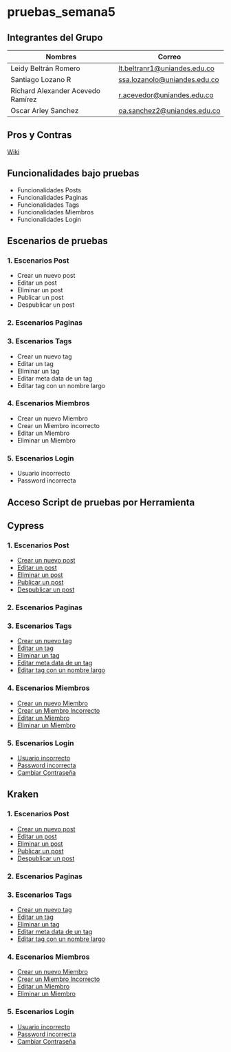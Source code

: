 # pruebas_semana5
## Integrantes del Grupo
|  Nombres  | Correo  |  
|---|---|
| Leidy Beltrán Romero  | lt.beltranr1@uniandes.edu.co  |
| Santiago Lozano R  |  ssa.lozanolo@uniandes.edu.co |
| Richard Alexander Acevedo Ramírez   | r.acevedor@uniandes.edu.co   | 
| Oscar Arley Sanchez | oa.sanchez2@uniandes.edu.co |

## Pros y Contras
[Wiki](https://github.com/slozano95/pruebas_semana5/wiki)

## Funcionalidades bajo pruebas
* Funcionalidades Posts
* Funcionalidades Paginas
* Funcionalidades Tags
* Funcionalidades Miembros 
* Funcionalidades Login

## Escenarios de pruebas
### 1. Escenarios Post
 * Crear un nuevo post
 * Editar un post
 * Eliminar un post
 * Publicar un post
 * Despublicar un post
### 2. Escenarios Paginas
### 3. Escenarios Tags
 * Crear un nuevo tag
 * Editar un tag
 * Eliminar un tag
 * Editar meta data de un tag
 * Editar tag con un nombre largo
### 4. Escenarios Miembros
 * Crear un nuevo Miembro
 * Crear un Miembro incorrecto
 * Editar un Miembro
 * Eliminar un Miembro
### 5. Escenarios Login
 * Usuario incorrecto
 * Password incorrecta 

## Acceso Script de pruebas por Herramienta
## Cypress
### 1. Escenarios Post
 * [Crear un nuevo post](https://github.com/slozano95/pruebas_semana5/blob/main/monkey-cypress/cypress/e2e/monkey/createPost.cy.js)
 * [Editar un post](https://github.com/slozano95/pruebas_semana5/blob/main/monkey-cypress/cypress/e2e/monkey/editPost.cy.js)
 * [Eliminar un post](https://github.com/slozano95/pruebas_semana5/blob/main/monkey-cypress/cypress/e2e/monkey/deletePost.cy.js)
 * [Publicar un post](https://github.com/slozano95/pruebas_semana5/blob/main/monkey-cypress/cypress/e2e/monkey/publishPost.cy.js)
 * [Despublicar un post](https://github.com/slozano95/pruebas_semana5/blob/main/monkey-cypress/cypress/e2e/monkey/unpublishPost.cy.js)

### 2. Escenarios Paginas
### 3. Escenarios Tags
 * [Crear un nuevo tag](https://github.com/slozano95/pruebas_semana5/blob/main/monkey-cypress/cypress/e2e/monkey/ghost_create_tag.cy.js)
 * [Editar un tag](https://github.com/slozano95/pruebas_semana5/blob/main/monkey-cypress/cypress/e2e/monkey/ghost_edit_tag.cy.js)
 * [Eliminar un tag](https://github.com/slozano95/pruebas_semana5/blob/main/monkey-cypress/cypress/e2e/monkey/ghost_delete_tag.cy.js)
 * [Editar meta data de un tag](https://github.com/slozano95/pruebas_semana5/blob/main/monkey-cypress/cypress/e2e/monkey/ghost_edit_meta_data_tag.cy.js)
 * [Editar tag con un nombre largo](https://github.com/slozano95/pruebas_semana5/blob/main/monkey-cypress/cypress/e2e/monkey/ghost_edit_tag_long_name.cy.js)
### 4. Escenarios Miembros
 * [Crear un nuevo Miembro](https://github.com/slozano95/pruebas_semana5/blob/main/monkey-cypress/cypress/e2e/monkey/createMember.cy.js)
 * [Crear un Miembro Incorrecto](https://github.com/slozano95/pruebas_semana5/blob/main/monkey-cypress/cypress/e2e/monkey/createFailedMember.cy.js)
 * [Editar un Miembro](https://github.com/slozano95/pruebas_semana5/blob/main/monkey-cypress/cypress/e2e/monkey/editMember.cy.js)
 * [Eliminar un Miembro](https://github.com/slozano95/pruebas_semana5/blob/main/monkey-cypress/cypress/e2e/monkey/deleteMember.cy.js)

### 5. Escenarios Login
 * [Usuario incorrecto](https://github.com/slozano95/pruebas_semana5/blob/main/kraken/features/ghost_login_user_incorrect.feature)
 * [Password incorrecta](https://github.com/slozano95/pruebas_semana5/blob/main/monkey-cypress/cypress/e2e/monkey/loginFailedIncorrectPassword.cy.js)
 * [Cambiar Contraseña](https://github.com/slozano95/pruebas_semana5/blob/main/monkey-cypress/cypress/e2e/monkey/ghost_change_password.cy.js)

## Kraken
### 1. Escenarios Post
 * [Crear un nuevo post](https://github.com/slozano95/pruebas_semana5/blob/main/kraken/features/ghost_create_post.feature)
 * [Editar un post](https://github.com/slozano95/pruebas_semana5/blob/main/monkey-cypress/cypress/e2e/monkey/ghost_edit_tag.cy.js)
 * [Eliminar un post](https://github.com/slozano95/pruebas_semana5/blob/main/kraken/features/ghost_delete_post.feature)
 * [Publicar un post](https://github.com/slozano95/pruebas_semana5/blob/main/kraken/features/ghost_publish_post.feature)
 * [Despublicar un post](https://github.com/slozano95/pruebas_semana5/blob/main/kraken/features/ghost_unpublish_post.feature)

### 2. Escenarios Paginas
### 3. Escenarios Tags
 * [Crear un nuevo tag](https://github.com/slozano95/pruebas_semana5/blob/main/kraken/features/ghost_create_tag.feature)
 * [Editar un tag](https://github.com/slozano95/pruebas_semana5/blob/main/kraken/features/ghost_edit_tag.feature)
 * [Eliminar un tag](https://github.com/slozano95/pruebas_semana5/blob/main/kraken/features/ghost_delete_tag.feature)
 * [Editar meta data de un tag](https://github.com/slozano95/pruebas_semana5/blob/main/kraken/features/ghost_edit_meta_data_tag.feature)
 * [Editar tag con un nombre largo](https://github.com/slozano95/pruebas_semana5/blob/main/kraken/features/ghost_edit_tag_long_name.feature)
### 4. Escenarios Miembros
 * [Crear un nuevo Miembro](https://github.com/slozano95/pruebas_semana5/blob/main/kraken/features/ghost_create_MEMBER.feature)
 * [Crear un Miembro Incorrecto](https://github.com/slozano95/pruebas_semana5/blob/main/kraken/features/ghost_create_incorrect_MEMBER.feature)
 * [Editar un Miembro](https://github.com/slozano95/pruebas_semana5/blob/main/kraken/features/ghost_edit_MEMBER.feature)
 * [Eliminar un Miembro](https://github.com/slozano95/pruebas_semana5/blob/main/kraken/features/ghost_delete_MEMBER.feature)

### 5. Escenarios Login
 * [Usuario incorrecto](https://github.com/slozano95/pruebas_semana5/blob/main/kraken/features/ghost_login_user_incorrect.feature)
 * [Password incorrecta](https://github.com/slozano95/pruebas_semana5/blob/main/kraken/features/ghost_login_password_incorrect_R.feature)
 * [Cambiar Contraseña](https://github.com/slozano95/pruebas_semana5/blob/main/kraken/features/ghost_change_password.feature)
